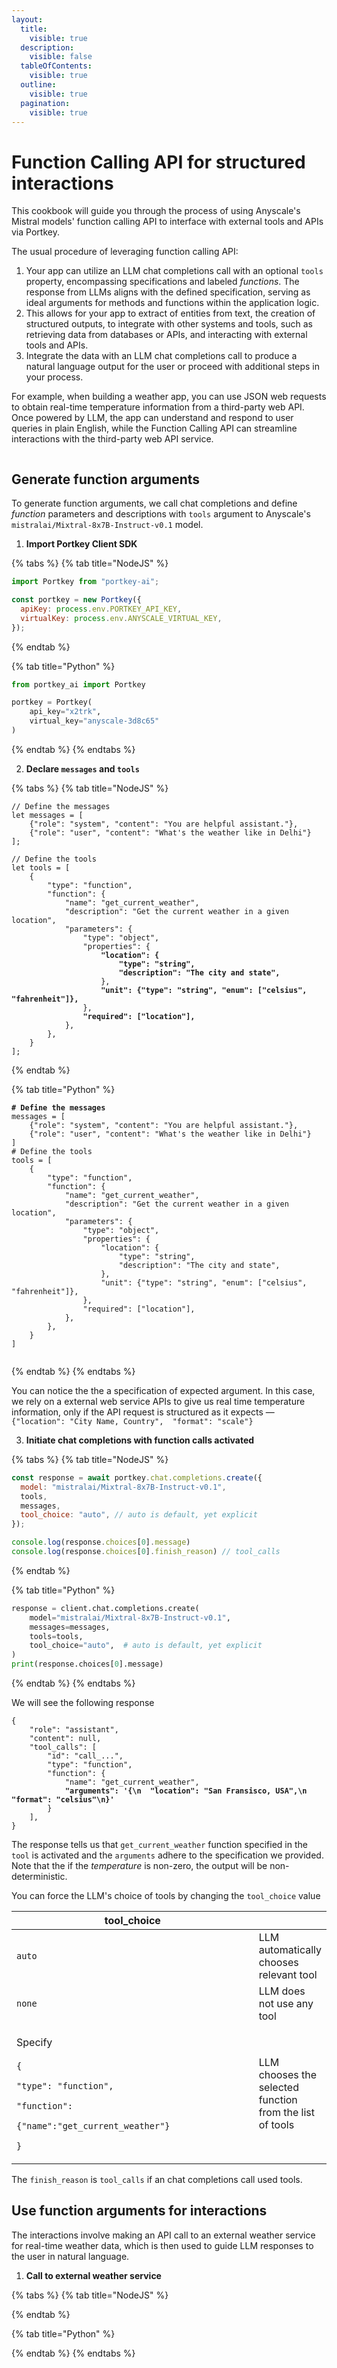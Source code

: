 ```yaml
---
layout:
  title:
    visible: true
  description:
    visible: false
  tableOfContents:
    visible: true
  outline:
    visible: true
  pagination:
    visible: true
---
```


# Function Calling API for structured interactions

This cookbook will guide you through the process of using Anyscale's Mistral models' function calling API to interface with external tools and APIs via Portkey.&#x20;

The usual procedure of leveraging function calling API:

1. Your app can utilize an LLM chat completions call with an optional `tools` property, encompassing specifications and labeled _functions_. The response from LLMs aligns with the defined specification, serving as ideal arguments for methods and functions within the application logic.
2. This allows for your app to extract of entities from text, the creation of structured outputs, to integrate with other systems and tools, such as retrieving data from databases or APIs, and interacting with external tools and APIs.&#x20;
3. Integrate the data with an LLM chat completions call to produce a natural language output for the user or proceed with additional steps in your process.

For example, when building a weather app, you can use JSON web requests to obtain real-time temperature information from a third-party web API. Once powered by LLM, the app can understand and respond to user queries in plain English, while the Function Calling API can streamline interactions with the third-party web API service.

<img src="../.gitbook/assets/file.excalidraw.svg" alt="" class="gitbook-drawing">

## Generate function arguments

To generate function arguments, we call chat completions and define _function_ parameters and descriptions with `tools` argument to Anyscale's `mistralai/Mixtral-8x7B-Instruct-v0.1` model.&#x20;

1. **Import Portkey Client SDK**

{% tabs %}
{% tab title="NodeJS" %}
```javascript
import Portkey from "portkey-ai";

const portkey = new Portkey({
  apiKey: process.env.PORTKEY_API_KEY,
  virtualKey: process.env.ANYSCALE_VIRTUAL_KEY,
});

```
{% endtab %}

{% tab title="Python" %}
```python
from portkey_ai import Portkey

portkey = Portkey(
    api_key="x2trk",
    virtual_key="anyscale-3d8c65"
)
```
{% endtab %}
{% endtabs %}

2. **Declare `messages` and `tools`**

{% tabs %}
{% tab title="NodeJS" %}
<pre class="language-javascript"><code class="lang-javascript">// Define the messages
let messages = [
    {"role": "system", "content": "You are helpful assistant."},
    {"role": "user", "content": "What's the weather like in Delhi"}
];

// Define the tools
let tools = [
    {
        "type": "function",
        "function": {
            "name": "get_current_weather",
            "description": "Get the current weather in a given location",
            "parameters": {
                "type": "object",
                "properties": {
<strong>                    "location": {
</strong><strong>                        "type": "string",
</strong><strong>                        "description": "The city and state",
</strong>                    },
<strong>                    "unit": {"type": "string", "enum": ["celsius", "fahrenheit"]},
</strong>                },
<strong>                "required": ["location"],
</strong>            },
        },
    }
];
</code></pre>
{% endtab %}

{% tab title="Python" %}
<pre class="language-python"><code class="lang-python"><strong># Define the messages
</strong>messages = [
    {"role": "system", "content": "You are helpful assistant."},
    {"role": "user", "content": "What's the weather like in Delhi"}
]
# Define the tools
tools = [
    {
        "type": "function",
        "function": {
            "name": "get_current_weather",
            "description": "Get the current weather in a given location",
            "parameters": {
                "type": "object",
                "properties": {
                    "location": {
                        "type": "string",
                        "description": "The city and state",
                    },
                    "unit": {"type": "string", "enum": ["celsius", "fahrenheit"]},
                },
                "required": ["location"],
            },
        },
    }
]

</code></pre>
{% endtab %}
{% endtabs %}

You can notice the the a specification of expected argument. In this case, we rely on a external web service APIs to give us real time temperature information, only if the API request is structured as it expects — `{"location": "City Name, Country",  "format": "scale"}`

3. **Initiate chat completions with function calls activated**

{% tabs %}
{% tab title="NodeJS" %}
```javascript
const response = await portkey.chat.completions.create({
  model: "mistralai/Mixtral-8x7B-Instruct-v0.1",
  tools,
  messages,
  tool_choice: "auto", // auto is default, yet explicit
});

console.log(response.choices[0].message)
console.log(response.choices[0].finish_reason) // tool_calls
```
{% endtab %}

{% tab title="Python" %}
```python
response = client.chat.completions.create(
    model="mistralai/Mixtral-8x7B-Instruct-v0.1",
    messages=messages,
    tools=tools,
    tool_choice="auto",  # auto is default, yet explicit
)
print(response.choices[0].message)
```
{% endtab %}
{% endtabs %}

We will see the following response

<pre class="language-json" data-overflow="wrap"><code class="lang-json">{
    "role": "assistant",
    "content": null,
    "tool_calls": [
        "id": "call_...", 
        "type": "function", 
        "function": {
            "name": "get_current_weather", 
<strong>            "arguments": '{\n  "location": "San Fransisco, USA",\n  "format": "celsius"\n}'
</strong>        }
    ],
}
</code></pre>

The response tells us that `get_current_weather` function specified in the `tool` is activated and the `arguments` adhere to the specification we provided. Note that the if the _temperature_ is non-zero, the output will be non-deterministic.

You can force the LLM's choice of tools by changing the `tool_choice` value

<table><thead><tr><th width="390">tool_choice</th><th></th></tr></thead><tbody><tr><td><code>auto</code></td><td>LLM automatically chooses relevant tool</td></tr><tr><td><code>none</code></td><td>LLM does not use any tool </td></tr><tr><td><p>Specify<br><br><code>{</code> </p><p><code>"type": "function",</code> </p><p><code>"function":</code></p><p><code>{"name":"get_current_weather"}</code></p><p><code>}</code></p></td><td>LLM chooses the selected function from the list of tools</td></tr></tbody></table>

The `finish_reason` is `tool_calls`  if an chat completions call used tools.

## Use function arguments for interactions

The interactions involve making an API call to an external weather service for real-time weather data, which is then used to guide LLM responses to the user in natural language.

1. **Call to external weather service**

{% tabs %}
{% tab title="NodeJS" %}

{% endtab %}

{% tab title="Python" %}

{% endtab %}
{% endtabs %}
